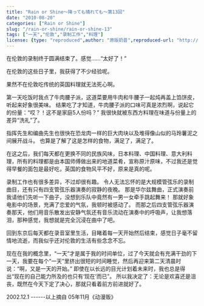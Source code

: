 ```yaml
---
title: "Rain or Shine～降っても晴れても〜第13回"
date: "2010-08-20"
categories: ["Rain or Shine"]
slug: "/rain-or-shine/rain-or-shine-13"
tags: ["一天","伦敦","录制工作","料理"]
license: {type: "reproduced",author: "原版奶昔",reproduced-url: "http://spaces.msn.com/shinnsama/blog/cns!4E2F09F0EF53C369!1551.entry",reproduced-website: "あだち充の屋根裏部屋"}
---
```


在伦敦的录制终于圆满结束了。感觉……“太好了！”  
  
在伦敦的这些日子里，我获得了不少经验呢。  
  
果然不在伦敦吃传统的英国料理就无法死心啊。  
  
第一天吃饭时我点了牛肉腰子派，这道菜要用牛肉和牛腰子一起炖再盖上馅饼皮，听起来好象很美味。 结果吃了才知道，牛肉腰子派的口味可真是浓烈啊，说起它的份量：“哎？！这不是家庭5人份吗？” 我很快就被东西方料理在味道与份量上的差异“洗礼”了。  
  
指挥先生和编曲先生也很快在恐龙肉一样的巨大肉块以及堆得像山似的马玲薯泥之间展开战斗。 也算是了解了这是怎样的食物，满足了，满足了。  
  
在这之后，我们每天都在更换不同的民族风味，日本料理、中国料理、意大利料理，所有的料理都是由本国师傅做出来的地道菜肴，宣称原汁原味，不过我还是觉得早餐的面包是最好吃，英国的食物风平不好，原来是真的呢。  
  
录制工作也有很多差异，不过却很有趣。 令人无法忘怀的是大规模管弦乐的录制曲目，还有只有四支管弦乐器演奏的寂静的夜晚。 那是华尔兹舞曲，正式演奏前我请他们先听一下曲子，没想到乐队中竟然有一男一女牵手跳起舞来！ 那就好象电影中的场景，充满了恋爱的气氛，我顿时被感动了。 而那之后四支管弦乐器演奏那天，他们用音乐散发出安静气氛还有音乐流动在演奏中的呼吸声，让我想落泪，那种感觉，我想就是完全沉浸在曲中了吧。  
  
回到东京后每天都在录音室里生活，目睹着每一天开始然后结束，感觉日子毫不留情地流逝，而我似乎还对伦敦的生活有些念念不忘。  
  
现在在我的概念里，“一天”才是属于我的时间单位，过了今天就会有充满干劲的下一天，我要在每个“一天”里挤出很短的时间睡觉，然后再迎来第二天清晨时说：“啊，又是一天的开始。” 即使在以长远的目光计划着未来时，我也总是得出“现在的自己能力所及的也只有‘现在’而已”。 所以我决定了：无论是欢喜还是沮丧，既然在今天下定了决心，那就只看着前方前进就好了。  
  
2002.12.1 ------以上摘自 05年11月《动漫贩》
